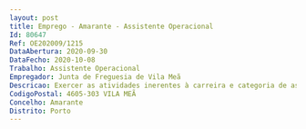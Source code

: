 ```yaml
--- 
layout: post
title: Emprego - Amarante - Assistente Operacional
Id: 80647
Ref: OE202009/1215
DataAbertura: 2020-09-30
DataFecho: 2020-10-08
Trabalho: Assistente Operacional
Empregador: Junta de Freguesia de Vila Meã
Descricao: Exercer as atividades inerentes à carreira e categoria de assistente operacional, nos termos do n.º 2 do artigo 88.º da Lei Geral do Trabalho em Funções Públicas (LTFP), correspondente ao grau de complexidade 1, compreendendo as funções e competências, conforme descritas no mapa de Pessoal para 2020, de que se pode sublinhar  desenvolver funções de limpeza e conservação dos espaços e vias públicas, executar tarefas de manutenção e conservação dos espaços verdes e património natural, exercer as demais funções que lhe forem cometidas por lei, norma, regulamento, deliberação, despacho ou determinação superior.
CodigoPostal: 4605-303 VILA MEÃ
Concelho: Amarante
Distrito: Porto
--- 
```

